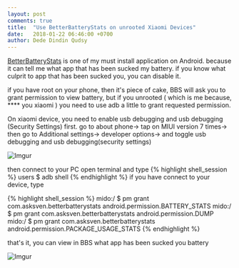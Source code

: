 ```yaml
---
layout: post
comments: true
title:  "Use BetterBatteryStats on unrooted Xiaomi Devices"
date:   2018-01-22 06:46:00 +0700
author: Dede Dindin Qudsy
---
```

[BetterBatteryStats](https://play.google.com/store/apps/details?id=com.asksven.betterbatterystats) is one of my must install application on Android. because it can tell me what app that has been sucked my battery. if you know what culprit to app that has been sucked you, you can disable it.

if you have root on your phone, then it's piece of cake, BBS will ask you to grant permission to view battery, but if you unrooted ( which is me because, **** you xiaomi ) you need to use adb a little to grant requested permission. 

On xiaomi device, you need to enable usb debugging and usb debugging (Security Settings) first. go to about phone-> tap on MIUI version 7 times-> then go to Additional settings-> developer options-> and toggle usb debugging and usb debugging(security settings)

![Imgur](https://i.imgur.com/Y45qr2Q.png)

then connect to your PC open terminal and type 
{% highlight shell_session %}
users $ adb shell
{% endhighlight %}
if you have connect to your device, type

{% highlight shell_session %}
mido:/ $ pm grant com.asksven.betterbatterystats android.permission.BATTERY_STATS
mido:/ $ pm grant com.asksven.betterbatterystats android.permission.DUMP
mido:/ $ pm grant com.asksven.betterbatterystats android.permission.PACKAGE_USAGE_STATS
{% endhighlight %}

that's it, you can view in BBS what app has been sucked you battery

![Imgur](https://i.imgur.com/1YHFLUE.png)
